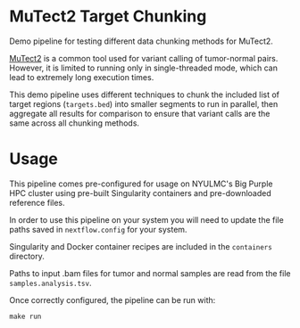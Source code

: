 # MuTect2 Target Chunking

Demo pipeline for testing different data chunking methods for MuTect2.

[MuTect2](https://software.broadinstitute.org/gatk/documentation/tooldocs/3.8-0/org_broadinstitute_gatk_tools_walkers_cancer_m2_MuTect2.php) is a common tool used for variant calling of tumor-normal pairs. However, it is limited to running only in single-threaded mode, which can lead to extremely long execution times. 

This demo pipeline uses different techniques to chunk the included list of target regions (`targets.bed`) into smaller segments to run in parallel, then aggregate all results for comparison to ensure that variant calls are the same across all chunking methods.

# Usage

This pipeline comes pre-configured for usage on NYULMC's Big Purple HPC cluster using pre-built Singularity containers and pre-downloaded reference files. 

In order to use this pipeline on your system you will need to update the file paths saved in `nextflow.config` for your system. 

Singularity and Docker container recipes are included in the `containers` directory.

Paths to input .bam files for tumor and normal samples are read from the file `samples.analysis.tsv`.

Once correctly configured, the pipeline can be run with:

```
make run
```



